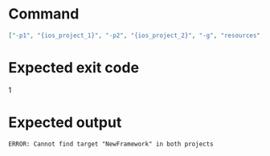 # Command
```json
["-p1", "{ios_project_1}", "-p2", "{ios_project_2}", "-g", "resources", "-t", "NewFramework", "-f", "markdown", "-v"]
```

# Expected exit code
1

# Expected output
```
ERROR: Cannot find target "NewFramework" in both projects

```
